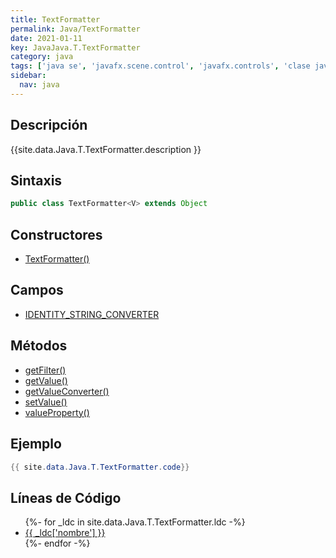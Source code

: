 ```yaml
---
title: TextFormatter
permalink: Java/TextFormatter
date: 2021-01-11
key: JavaJava.T.TextFormatter
category: java
tags: ['java se', 'javafx.scene.control', 'javafx.controls', 'clase java', 'JavaFX 8.0']
sidebar: 
  nav: java
---
```


## Descripción
{{site.data.Java.T.TextFormatter.description }}

## Sintaxis
~~~java
public class TextFormatter<V> extends Object
~~~

## Constructores
* [TextFormatter()](/Java/TextFormatter/TextFormatter/)

## Campos
* [IDENTITY_STRING_CONVERTER](/Java/TextFormatter/IDENTITY_STRING_CONVERTER)

## Métodos
* [getFilter()](/Java/TextFormatter/getFilter)
* [getValue()](/Java/TextFormatter/getValue)
* [getValueConverter()](/Java/TextFormatter/getValueConverter)
* [setValue()](/Java/TextFormatter/setValue)
* [valueProperty()](/Java/TextFormatter/valueProperty)

## Ejemplo
~~~java
{{ site.data.Java.T.TextFormatter.code}}
~~~

## Líneas de Código
<ul>
{%- for _ldc in site.data.Java.T.TextFormatter.ldc -%}
   <li>
       <a href="{{_ldc['url'] }}">{{ _ldc['nombre'] }}</a>
   </li>
{%- endfor -%}
</ul>
